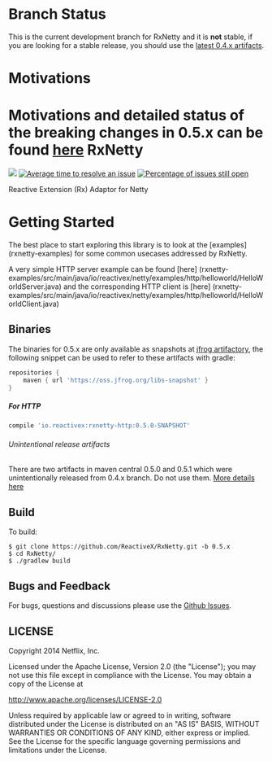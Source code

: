 Branch Status
=======

This is the current development branch for RxNetty and it is __not__ stable, if you are looking for a stable release, you should use the [latest 0.4.x artifacts](https://github.com/ReactiveX/RxNetty/releases).

Motivations
======

Motivations and detailed status of the breaking changes in 0.5.x can be found [here](https://github.com/ReactiveX/RxNetty/wiki/0.5.x-FAQs)
RxNetty
=======
<a href='https://travis-ci.org/ReactiveX/RxNetty/builds'><img src='https://travis-ci.org/ReactiveX/RxNetty.svg?branch=0.5.x'></a>
[![Average time to resolve an issue](http://isitmaintained.com/badge/resolution/Netflix/Hystrix.svg)](http://isitmaintained.com/project/Reactivex/RxNetty "Average time to resolve an issue")
[![Percentage of issues still open](http://isitmaintained.com/badge/open/Netflix/Hystrix.svg)](http://isitmaintained.com/project/Reactivex/RxNetty "Percentage of issues still open")

Reactive Extension (Rx) Adaptor for Netty

Getting Started
==========

The best place to start exploring this library is to look at the [examples] (rxnetty-examples) for some common usecases addressed by RxNetty.

A very simple HTTP server example can be found [here] (rxnetty-examples/src/main/java/io/reactivex/netty/examples/http/helloworld/HelloWorldServer.java)
and the corresponding HTTP client is [here] (rxnetty-examples/src/main/java/io/reactivex/netty/examples/http/helloworld/HelloWorldClient.java)

## Binaries

The binaries for 0.5.x are only available as snapshots at [jfrog artifactory](https://oss.jfrog.org/webapp/search/artifact/?1&q=RxNetty), the following snippet can be used to refer to these artifacts with gradle:

```groovy
repositories {
    maven { url 'https://oss.jfrog.org/libs-snapshot' }
}
```
##### For HTTP
```groovy
compile 'io.reactivex:rxnetty-http:0.5.0-SNAPSHOT'
```
###### Unintentional release artifacts

There are two artifacts in maven central 0.5.0 and 0.5.1 which were unintentionally released from 0.4.x branch. Do not use them. [More details here](https://github.com/ReactiveX/RxNetty/issues/439)

## Build

To build:

```
$ git clone https://github.com/ReactiveX/RxNetty.git -b 0.5.x
$ cd RxNetty/
$ ./gradlew build
```


## Bugs and Feedback

For bugs, questions and discussions please use the [Github Issues](https://github.com/ReactiveX/RxNetty/issues).


## LICENSE

Copyright 2014 Netflix, Inc.

Licensed under the Apache License, Version 2.0 (the "License");
you may not use this file except in compliance with the License.
You may obtain a copy of the License at

<http://www.apache.org/licenses/LICENSE-2.0>

Unless required by applicable law or agreed to in writing, software
distributed under the License is distributed on an "AS IS" BASIS,
WITHOUT WARRANTIES OR CONDITIONS OF ANY KIND, either express or implied.
See the License for the specific language governing permissions and
limitations under the License.
